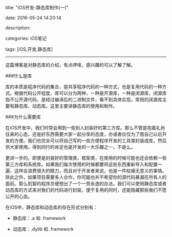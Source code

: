 title: "iOS开发-静态库制作(一)"

date: 2016-05-24 14:20:14

description: 

categories: iOS笔记

tags: [iOS,开发,静态库]

---

这篇博客是对静态库的介绍，有点啰嗦，感兴趣的可以了解了解。

<!--more-->

###什么是库

库的本质是程序代码的集合，是共享程序代码的一种方式，也是复用代码的一种方式。根据代码公开程度，库可以分为两种，一种是开源库，一种是闭源库，闭源库指不公开源代码，是经过编译后的二进制文件，看不到具体实现。常用的闭源库主要有静态库、动态库。这里主要讲静态库的使用和制作。

###为什么需要库

在iOS开发中，我们时常会用到一些别人封装好的第三方库。那么不管是抱着礼尚往来的心态，还是好东西需要大家一起分享的态度，亦或者仅仅为了图自己以后开发的方便。我们也完全可以将自己写的一些方便程序开发的工具类封装成库，然后供大家使用。得到同行的肯定也是开发的一大乐趣之一，不是么。

更进一步的，即使是封装好的管理类，框架类，在使用的时候可能也还会依赖一些第三方库和系统库。如果我们每次使用的时候都要将这些东西重新导入和配置一遍，这样会浪费很大的精力，而且对于开发者来说，也是一件枯燥无意义的事情。除此之外，如果项目需要多人合作，你可能也并不希望你的源代码暴漏在所有人的面前。那么机智的程序员便想出了一个一劳永逸的办法。我们可以使用静态库或者动态库的方式来对我们的代码进行封装，便于复用的同时，还能隐藏那些我们不愿公开的心血。

在iOS中，静态库和动态库的存在形式分别有：

* 静态库：.a 和 .framework

* 动态库：.dylib 和 .framework



